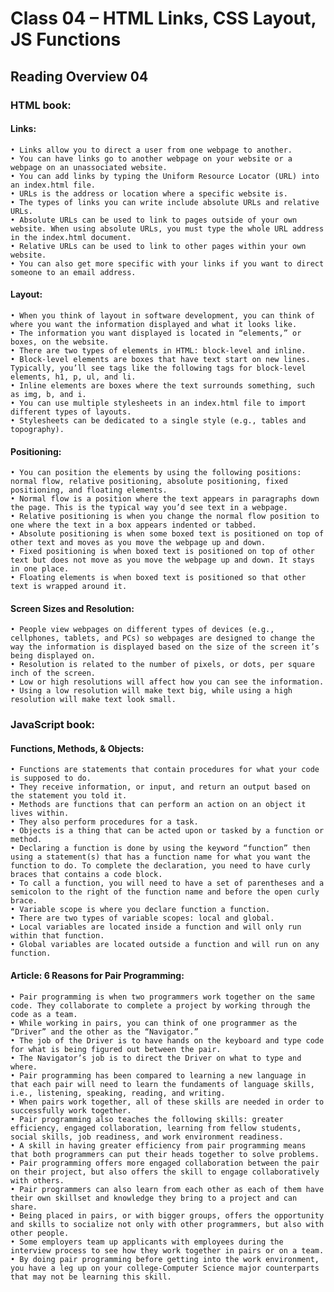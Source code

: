 # Class 04 – HTML Links, CSS Layout, JS Functions

## Reading Overview 04

### HTML book:
#### Links:
    • Links allow you to direct a user from one webpage to another.
    • You can have links go to another webpage on your website or a webpage on an unassociated website.
    • You can add links by typing the Uniform Resource Locator (URL) into an index.html file.
    • URLs is the address or location where a specific website is.
    • The types of links you can write include absolute URLs and relative URLs.
    • Absolute URLs can be used to link to pages outside of your own website. When using absolute URLs, you must type the whole URL address in the index.html document.
    • Relative URLs can be used to link to other pages within your own website.
    • You can also get more specific with your links if you want to direct someone to an email address.
#### Layout:
    • When you think of layout in software development, you can think of where you want the information displayed and what it looks like.
    • The information you want displayed is located in “elements,” or boxes, on the website. 
    • There are two types of elements in HTML: block-level and inline.
    • Block-level elements are boxes that have text start on new lines. Typically, you’ll see tags like the following tags for block-level elements, h1, p, ul, and li.
    • Inline elements are boxes where the text surrounds something, such as img, b, and i.
    • You can use multiple stylesheets in an index.html file to import different types of layouts.
    • Stylesheets can be dedicated to a single style (e.g., tables and topography). 
#### Positioning:
    • You can position the elements by using the following positions: normal flow, relative positioning, absolute positioning, fixed positioning, and floating elements.
    • Normal flow is a position where the text appears in paragraphs down the page. This is the typical way you’d see text in a webpage.
    • Relative positioning is when you change the normal flow position to one where the text in a box appears indented or tabbed.
    • Absolute positioning is when some boxed text is positioned on top of other text and moves as you move the webpage up and down.
    • Fixed positioning is when boxed text is positioned on top of other text but does not move as you move the webpage up and down. It stays in one place.
    • Floating elements is when boxed text is positioned so that other text is wrapped around it.
#### Screen Sizes and Resolution:
    • People view webpages on different types of devices (e.g., cellphones, tablets, and PCs) so webpages are designed to change the way the information is displayed based on the size of the screen it’s being displayed on.
    • Resolution is related to the number of pixels, or dots, per square inch of the screen. 
    • Low or high resolutions will affect how you can see the information.
    • Using a low resolution will make text big, while using a high resolution will make text look small.

### JavaScript book:
#### Functions, Methods, & Objects:
    • Functions are statements that contain procedures for what your code is supposed to do.
    • They receive information, or input, and return an output based on the statement you told it.
    • Methods are functions that can perform an action on an object it lives within.
    • They also perform procedures for a task.
    • Objects is a thing that can be acted upon or tasked by a function or method.
    • Declaring a function is done by using the keyword “function” then using a statement(s) that has a function name for what you want the function to do. To complete the declaration, you need to have curly braces that contains a code block.
    • To call a function, you will need to have a set of parentheses and a semicolon to the right of the function name and before the open curly brace.
    • Variable scope is where you declare function a function.
    • There are two types of variable scopes: local and global.
    • Local variables are located inside a function and will only run within that function.
    • Global variables are located outside a function and will run on any function.
#### Article: 6 Reasons for Pair Programming:
    • Pair programming is when two programmers work together on the same code. They collaborate to complete a project by working through the code as a team.
    • While working in pairs, you can think of one programmer as the “Driver” and the other as the “Navigator.”
    • The job of the Driver is to have hands on the keyboard and type code for what is being figured out between the pair.
    • The Navigator’s job is to direct the Driver on what to type and where.
    • Pair programming has been compared to learning a new language in that each pair will need to learn the fundaments of language skills, i.e., listening, speaking, reading, and writing.
    • When pairs work together, all of these skills are needed in order to successfully work together.
    • Pair programming also teaches the following skills: greater efficiency, engaged collaboration, learning from fellow students, social skills, job readiness, and work environment readiness.
    • A skill in having greater efficiency from pair programming means that both programmers can put their heads together to solve problems.
    • Pair programming offers more engaged collaboration between the pair on their project, but also offers the skill to engage collaboratively with others.
    • Pair programmers can also learn from each other as each of them have their own skillset and knowledge they bring to a project and can share.
    • Being placed in pairs, or with bigger groups, offers the opportunity and skills to socialize not only with other programmers, but also with other people.
    • Some employers team up applicants with employees during the interview process to see how they work together in pairs or on a team.
    • By doing pair programming before getting into the work environment, you have a leg up on your college-Computer Science major counterparts that may not be learning this skill.
